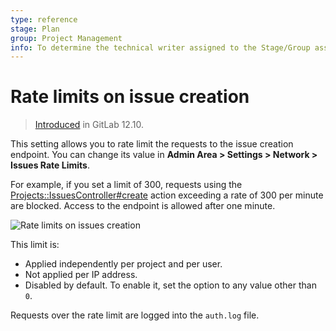 ```yaml
---
type: reference
stage: Plan
group: Project Management
info: To determine the technical writer assigned to the Stage/Group associated with this page, see https://about.gitlab.com/handbook/engineering/ux/technical-writing/#assignments
---
```


# Rate limits on issue creation

> [Introduced](https://gitlab.com/gitlab-org/gitlab/-/merge_requests/28129) in GitLab 12.10.

This setting allows you to rate limit the requests to the issue creation endpoint.
You can change its value in **Admin Area > Settings > Network > Issues Rate Limits**.

For example, if you set a limit of 300, requests using the
[Projects::IssuesController#create](https://gitlab.com/gitlab-org/gitlab/raw/master/app/controllers/projects/issues_controller.rb)
action exceeding a rate of 300 per minute are blocked. Access to the endpoint is allowed after one minute.

![Rate limits on issues creation](img/rate_limit_on_issues_creation_v13_1.png)

This limit is:

- Applied independently per project and per user.
- Not applied per IP address.
- Disabled by default. To enable it, set the option to any value other than `0`.

Requests over the rate limit are logged into the `auth.log` file.
